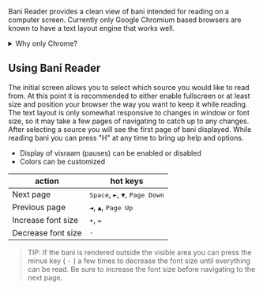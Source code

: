 Bani Reader provides a clean view of bani intended for reading on a computer screen. Currently only Google Chromium
based browsers are known to have a text layout engine that works well.

<details>
	<summary>Why only Chrome?</summary>
Bani Reader attempts to create an automated layout that is aesthetically pleasing. There is no layout information in
the source data, and being an automated effort it does not work optimally in all cases, but overall it works
reasonably well. It relies on a combination of the CSS property <code>whitespace: nowrap</code> and the
<code>&lt;wbr></code> HTML element. Browsers are not consistent in the way they lay out text with this combination but
Chrome does what I hoped it would when I imagined the approach while other browsers do not.
</details>

## Using Bani Reader

The initial screen allows you to select which source you would like to read from. At this point it is recommended to
either enable fullscreen or at least size and position your browser the way you want to keep it while reading. The
text layout is only somewhat responsive to changes in window or font size, so it may take a few pages of navigating to
catch up to any changes.
After selecting a source you will see the first page of bani displayed. While reading bani you can press "H" at any
time to bring up help and options.

* Display of visraam (pauses) can be enabled or disabled
* Colors can be customized

action | hot keys
-------|---------
Next page | <kbd>Space</kbd>, <kbd>►</kbd>, <kbd>▼</kbd>, <kbd>Page Down</kbd>
Previous page | <kbd>◄</kbd>, <kbd>▲</kbd>, <kbd>Page Up</kbd>
Increase font size | <kbd>+</kbd>, <kbd>=</kbd>
Decrease font size | <kbd>-</kbd>

> TIP: If the bani is rendered outside the visible area you can press the minus key ( <kbd>-</kbd> ) a few times to
decrease the font size until everything can be read. Be sure to increase the font size before navigating to the next
page.
